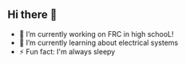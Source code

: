 ## Hi there 👋

<!--
**viamarkable/viamarkable** is a ✨ _special_ ✨ repository because its `README.md` (this file) appears on your GitHub profile.

Here are some ideas to get you started: -->

- 🔭 I’m currently working on FRC in high schooL!
- 🌱 I’m currently learning about electrical systems
- ⚡ Fun fact: I'm always sleepy
